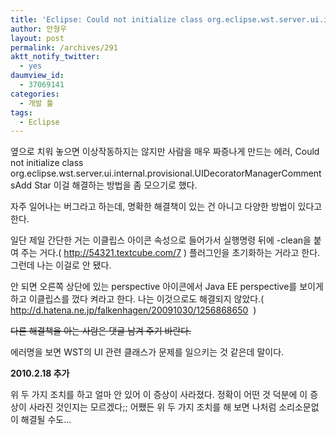 ```yaml
---
title: 'Eclipse: Could not initialize class org.eclipse.wst.server.ui.internal.provisional.UIDecoratorManagerCommentsAdd Star'
author: 안형우
layout: post
permalink: /archives/291
aktt_notify_twitter:
  - yes
daumview_id:
  - 37069141
categories:
  - 개발 툴
tags:
  - Eclipse
---
```

옆으로 치워 놓으면 이상작동하지는 않지만 사람을 매우 짜증나게 만드는 에러, Could not initialize class org.eclipse.wst.server.ui.internal.provisional.UIDecoratorManagerCommentsAdd Star 이걸 해결하는 방법을 좀 모으기로 했다.

자주 일어나는 버그라고 하는데, 명확한 해결책이 있는 건 아니고 다양한 방법이 있다고 한다.

일단 제일 간단한 거는 이클립스 아이콘 속성으로 들어가서 실행명령 뒤에 -clean을 붙여 주는 거다.( <a href="http://54321.textcube.com/7" target="_blank">http://54321.textcube.com/7</a>&nbsp;) 플러그인을 초기화하는 거라고 한다. 그런데 나는 이걸로 안 됐다.

안 되면 오른쪽 상단에 있는 perspective 아이콘에서 Java EE perspective를 보이게 하고 이클립스를 껐다 켜라고 한다. 나는 이것으로도 해결되지 않았다.( <a href="http://d.hatena.ne.jp/falkenhagen/20091030/1256868650" target="_blank">http://d.hatena.ne.jp/falkenhagen/20091030/1256868650</a>&nbsp; )

<p style="text-decoration: line-through;">
  다른 해결책을 아는 사람은 댓글 남겨 주기 바란다.
</p>

<meta http-equiv="content-type" content="text/html; charset=utf-8" />


에러명을 보면 WST의 UI 관련 클래스가 문제를 일으키는 것 같은데 말이다.

<p style="font-weight: bold;">
  2010.2.18 추가
</p>

위 두 가지 조치를 하고 얼마 안 있어 이 증상이 사라졌다. 정확이 어떤 것 덕분에 이 증상이 사라진 것인지는 모르겠다;; 어쨌든 위 두 가지 조치를 해 보면 나처럼 소리소문없이 해결될 수도&#8230;